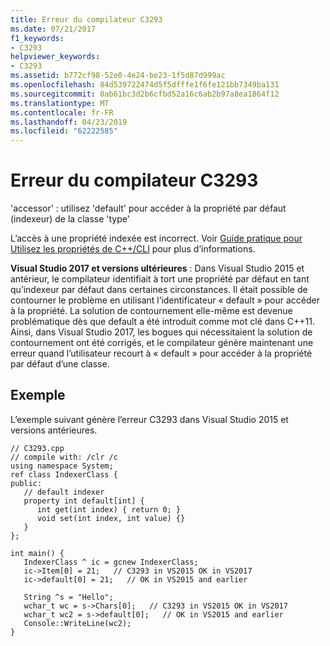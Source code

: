 ```yaml
---
title: Erreur du compilateur C3293
ms.date: 07/21/2017
f1_keywords:
- C3293
helpviewer_keywords:
- C3293
ms.assetid: b772cf98-52e0-4e24-be23-1f5d87d999ac
ms.openlocfilehash: 84d539722474d5f5dfffe1f6fe121bb7349ba131
ms.sourcegitcommit: 0ab61bc3d2b6cfbd52a16c6ab2b97a8ea1864f12
ms.translationtype: MT
ms.contentlocale: fr-FR
ms.lasthandoff: 04/23/2019
ms.locfileid: "62222585"
---
```

# <a name="compiler-error-c3293"></a>Erreur du compilateur C3293

'accessor' : utilisez 'default' pour accéder à la propriété par défaut (indexeur) de la classe 'type'

L’accès à une propriété indexée est incorrect.  Voir [Guide pratique pour Utilisez les propriétés de C++/CLI](../../dotnet/how-to-use-properties-in-cpp-cli.md) pour plus d’informations.

**Visual Studio 2017 et versions ultérieures** : Dans Visual Studio 2015 et antérieur, le compilateur identifiait à tort une propriété par défaut en tant qu’indexeur par défaut dans certaines circonstances. Il était possible de contourner le problème en utilisant l’identificateur « default » pour accéder à la propriété. La solution de contournement elle-même est devenue problématique dès que default a été introduit comme mot clé dans C++11. Ainsi, dans Visual Studio 2017, les bogues qui nécessitaient la solution de contournement ont été corrigés, et le compilateur génère maintenant une erreur quand l’utilisateur recourt à « default » pour accéder à la propriété par défaut d’une classe.

## <a name="example"></a>Exemple

L’exemple suivant génère l’erreur C3293 dans Visual Studio 2015 et versions antérieures.

```
// C3293.cpp
// compile with: /clr /c
using namespace System;
ref class IndexerClass {
public:
   // default indexer
   property int default[int] {
      int get(int index) { return 0; }
      void set(int index, int value) {}
   }
};

int main() {
   IndexerClass ^ ic = gcnew IndexerClass;
   ic->Item[0] = 21;   // C3293 in VS2015 OK in VS2017
   ic->default[0] = 21;   // OK in VS2015 and earlier

   String ^s = "Hello";
   wchar_t wc = s->Chars[0];   // C3293 in VS2015 OK in VS2017
   wchar_t wc2 = s->default[0];   // OK in VS2015 and earlier
   Console::WriteLine(wc2);
}
```